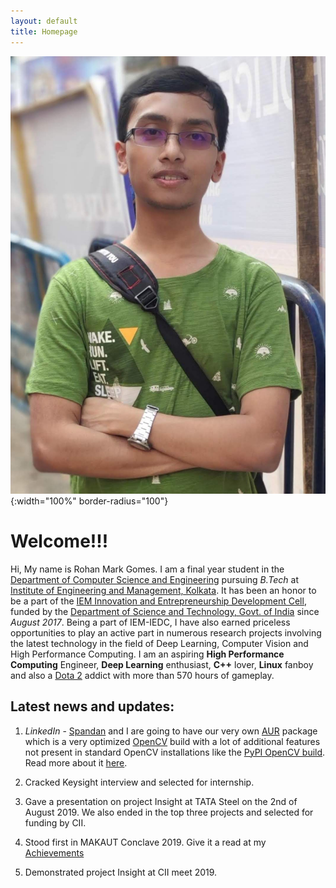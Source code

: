 ```yaml
---
layout: default
title: Homepage
---
```


![My Picture](/assets/pictures/image2.jpg){:width="100%" border-radius="100"}


# Welcome!!!

Hi, My name is Rohan Mark Gomes. I am a final year student in the [Department of Computer Science and Engineering](https://iemcse.wordpress.com/) pursuing *B.Tech* at [Institute of Engineering and Management, Kolkata](http://iem.edu.in/). It has been an honor to be a part of the [IEM Innovation and Entrepreneurship Development Cell](http://iedc.iemecell.com/), funded by the [Department of Science and Technology, Govt. of India](http://www.dst.gov.in/) since *August 2017*. Being a part of IEM-IEDC, I have also earned priceless opportunities to play an active part in numerous research projects involving the latest technology in the field of Deep Learning, Computer Vision and High Performance Computing. I am an aspiring **High Performance Computing** Engineer, **Deep Learning** enthusiast, **C++** lover, **Linux** fanboy and also a [Dota 2](http://www.dota2.com/international/battlepass/) addict with more than 570 hours of gameplay.

## Latest news and updates:

1. *LinkedIn* - [Spandan](https://www.linkedin.com/in/spandanghosh2/) and I are going to have our very own [AUR](https://aur.archlinux.org/) package  which is a very optimized [OpenCV](https://opencv.org/) build with a lot of additional features not present in standard OpenCV installations like the [PyPI OpenCV build](https://pypi.org/project/opencv-python/). Read more about it [here](https://www.linkedin.com/feed/update/urn:li:activity:6526116155696996352/).

1. Cracked Keysight interview and selected for internship.

1. Gave a presentation on project Insight at TATA Steel on the 2nd of August 2019. We also ended in the top three projects and selected for funding by CII.

1. Stood first in MAKAUT Conclave 2019. Give it a read at my [Achievements](/Achievements.md)

1. Demonstrated project Insight at CII meet 2019.
